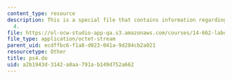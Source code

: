 ```yaml
---
content_type: resource
description: This is a special file that contains information regarding problem set
  4.
file: https://ol-ocw-studio-app-qa.s3.amazonaws.com/courses/14-662-labor-economics-ii-spring-2015/a2b1943d3142a8aa791ab149d752a662_ps4.do
file_type: application/octet-stream
parent_uid: ecdffbc6-f1a8-d023-041a-9d284cb2a021
resourcetype: Other
title: ps4.do
uid: a2b1943d-3142-a8aa-791a-b149d752a662
---
```

